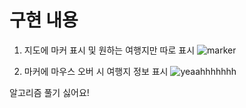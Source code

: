 # 구현 내용
1. 지도에 마커 표시 및 원하는 여행지만 따로 표시
    ![marker](https://github.com/wo-ody/SSAFY10-Algorithm-Study/assets/77597885/50a9b811-7ed7-4a8b-a66b-3bc25c95d2d8)

2. 마커에 마우스 오버 시 여행지 정보 표시
    ![yeaahhhhhhh](https://github.com/wo-ody/SSAFY10-Algorithm-Study/assets/77597885/3e2572ea-b385-44d6-ac34-580f7ba91beb)

알고리즘 풀기 싫어요!